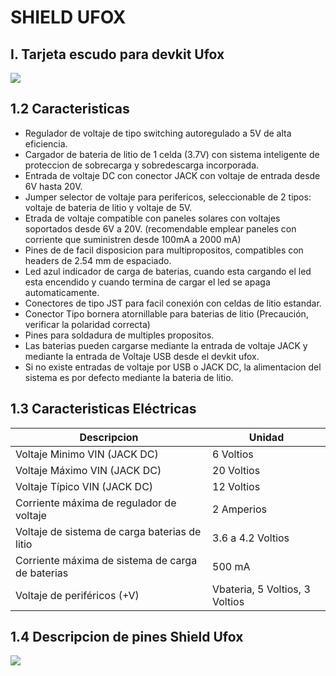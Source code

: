 # SHIELD UFOX
## I. Tarjeta escudo para devkit Ufox

![](https://github.com/TECA-IOT/Shield-Ufox/blob/main/images/shield%20ufox_.png )

## 1.2 Caracteristicas
- Regulador de voltaje de tipo switching autoregulado a 5V de alta eficiencia.
- Cargador de bateria de litio de 1 celda (3.7V) con sistema inteligente de proteccion de sobrecarga y sobredescarga incorporada.
- Entrada de voltaje DC con conector JACK con voltaje de entrada desde 6V hasta 20V. 
- Jumper selector de voltaje para perifericos, seleccionable de 2 tipos: voltaje de bateria de litio y voltaje de 5V.
- Etrada de voltaje compatible con paneles solares con voltajes soportados desde 6V a 20V. (recomendable emplear paneles con corriente que suministren desde 100mA a 2000 mA)
- Pines de de facil disposicion para multipropositos, compatibles con headers de 2.54 mm de espaciado.
- Led azul indicador de carga de baterias, cuando esta cargando el led esta encendido y cuando termina de cargar el led se apaga automaticamente.
- Conectores de tipo JST para facil conexión con celdas de litio estandar.
- Conector Tipo bornera atornillable para baterias de litio (Precaución, verificar la polaridad correcta)
- Pines para soldadura de multiples propositos.
- Las baterias pueden cargarse mediante la entrada de voltaje JACK y mediante la entrada de Voltaje USB desde el devkit ufox.
- Si no existe entradas de voltaje por USB o JACK DC, la alimentacion del sistema es por defecto mediante la bateria de litio.

## 1.3 Caracteristicas Eléctricas

| Descripcion | Unidad                    |
| ------------- | ------------------------------|
| Voltaje Minimo  VIN (JACK DC) |  6 Voltios    |  
| Voltaje Máximo  VIN (JACK DC) |  20 Voltios   |  
| Voltaje Típico  VIN (JACK DC) |  12 Voltios   |  
| Corriente máxima de regulador de voltaje   | 2 Amperios  |
| Voltaje de sistema de carga baterias de litio |  3.6 a 4.2 Voltios     | 
| Corriente máxima de sistema de carga de baterias   | 500 mA     |
| Voltaje de periféricos (+V)  | Vbateria, 5 Voltios, 3 Voltios      |

## 1.4 Descripcion de pines Shield Ufox

![](https://github.com/TECA-IOT/Shield-Ufox/blob/main/images/SHIELD%20UFOX%20SCHEMATICS.png)


